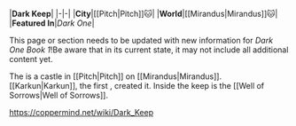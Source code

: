 |**Dark Keep**|
|-|-|
|**City**|[[Pitch\|Pitch]]🐱︎|
|**World**|[[Mirandus\|Mirandus]]🐱︎|
|**Featured In**|*Dark One*|

This page or section needs to be updated with new information for *Dark One Book 1*!Be aware that in its current state, it may not include all additional content yet.

The  is a castle in [[Pitch\|Pitch]] on [[Mirandus\|Mirandus]]. [[Karkun\|Karkun]], the first , created it. Inside the keep is the [[Well of Sorrows\|Well of Sorrows]].



https://coppermind.net/wiki/Dark_Keep